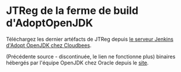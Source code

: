 # JTReg de la ferme de build d'AdoptOpenJDK

Téléchargez les dernier artéfacts de JTReg depuis [le serveur Jenkins d'Adopt OpenJDK chez Cloudbees](https://adopt-openjdk.ci.cloudbees.com/job/jtreg/lastSuccessfulBuild/artifact/).

(Précédente source - discontinuée, le lien ne fonctionne plus) binaires hébergés par l'équipe OpenJDK chez Oracle depuis le [ site](http://download.java.net/openjdk/jtreg/).